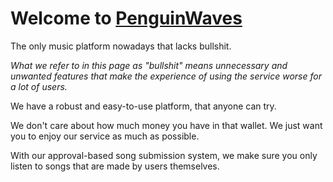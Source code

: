 # Welcome to [PenguinWaves](https://waves.mubi.tech/)
The only music platform nowadays that lacks bullshit.

*What we refer to in this page as "bullshit" means unnecessary and unwanted features that make the experience of using the service worse for a lot of users.*

We have a robust and easy-to-use platform, that anyone can try.

We don't care about how much money you have in that wallet. We just want you to enjoy our service as much as possible.

With our approval-based song submission system, we make sure you only listen to songs that are made by users themselves.
